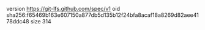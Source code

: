 version https://git-lfs.github.com/spec/v1
oid sha256:f65469b163e607150a877db5d135b12f24bfa8acaf18a8269d82aee4178ddc48
size 314
